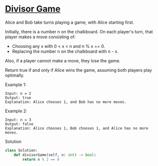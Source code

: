 # [Divisor Game](https://leetcode.com/problems/divisor-game/)

Alice and Bob take turns playing a game, with Alice starting first.

Initially, there is a number n on the chalkboard. On each player's turn, that player makes a move consisting of:

- Choosing any x with 0 < x < n and n % x == 0.
- Replacing the number n on the chalkboard with n - x.

Also, if a player cannot make a move, they lose the game.

Return true if and only if Alice wins the game, assuming both players play optimally.

Example 1:
```
Input: n = 2
Output: true
Explanation: Alice chooses 1, and Bob has no more moves.
```
Example 2:
```
Input: n = 3
Output: false
Explanation: Alice chooses 1, Bob chooses 1, and Alice has no more moves.
```
Solution
```python
class Solution:
    def divisorGame(self, n: int) -> bool:
        return n % 2 == 0
```